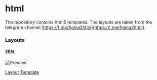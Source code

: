# html

The repository contains html5 templates. 
The layouts are taken from the telegram channel [https://t.me/figma2html](https://t.me/figma2html).

### Layouts

#### ZEN

![Preview](https://github.com/isemenkov/html/zen/ZEN-preview.jpg)

[Layout](https://t.me/figma2html/16) [Template](https://github.com/isemenkov/html)